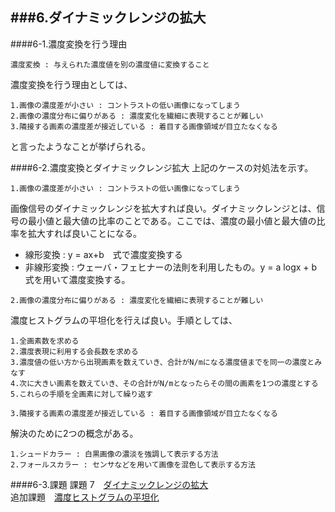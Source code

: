 ###6.ダイナミックレンジの拡大
----------------------------------------------------------
####6-1.濃度変換を行う理由

	濃度変換 : 与えられた濃度値を別の濃度値に変換すること

濃度変換を行う理由としては、
	
	1.画像の濃度差が小さい : コントラストの低い画像になってしまう
	2.画像の濃度分布に偏りがある : 濃度変化を繊細に表現することが難しい
	3.隣接する画素の濃度差が接近している : 着目する画像領域が目立たなくなる

と言ったようなことが挙げられる。

####6-2.濃度変換とダイナミックレンジ拡大
上記のケースの対処法を示す。
```
1.画像の濃度差が小さい : コントラストの低い画像になってしまう
```
画像信号のダイナミックレンジを拡大すれば良い。ダイナミックレンジとは、信号の最小値と最大値の比率のことである。ここでは、濃度の最小値と最大値の比率を拡大すれば良いことになる。

- 線形変換 : y = ax+b　式で濃度変換する
- 非線形変換 : ウェーバ・フェヒナーの法則を利用したもの。y = a logx + b 式を用いて濃度変換する。  
  
  
```
2.画像の濃度分布に偏りがある : 濃度変化を繊細に表現することが難しい
```
濃度ヒストグラムの平坦化を行えば良い。手順としては、

	1.全画素数を求める
	2.濃度表現に利用する会長数を求める
	3.濃度値の低い方から出現画素を数えていき、合計がN/mになる濃度値までを同一の濃度とみなす
	4.次に大きい画素を数えていき、その合計がN/mとなったらその間の画素を1つの濃度とする
	5.これらの手順を全画素に対して繰り返す

```
3.隣接する画素の濃度差が接近している : 着目する画像領域が目立たなくなる
```
解決のために2つの概念がある。

	1.シュードカラー : 白黒画像の濃淡を強調して表示する方法
	2.フォールスカラー : センサなどを用いて画像を混色して表示する方法


####6-3.課題
課題 7　[ダイナミックレンジの拡大](/Report/report07.md)  
追加課題　[濃度ヒストグラムの平坦化](/Report/reportEX01.md)
